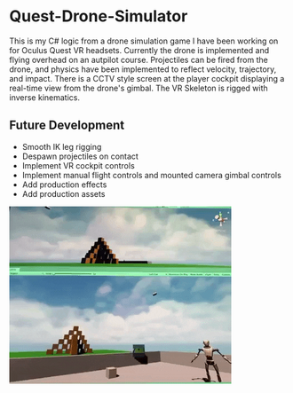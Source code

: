 # Quest-Drone-Simulator
This is my C# logic from a drone simulation game I have been working on for Oculus Quest VR headsets. Currently the drone is implemented and flying overhead on an autpilot course. Projectiles can be fired from the drone, and physics have been implemented to reflect velocity, trajectory, and impact. There is a CCTV style screen at the player cockpit displaying a real-time view from the drone's gimbal. The VR Skeleton is rigged with inverse kinematics.

## Future Development
- Smooth IK leg rigging
- Despawn projectiles on contact
- Implement VR cockpit controls
- Implement manual flight controls and mounted camera gimbal controls
- Add production effects
- Add production assets

![Drone Game Video](demo.gif)
